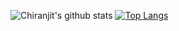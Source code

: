 <!--
**amartadey/amartadey** is a ✨ _special_ ✨ repository because its `README.md` (this file) appears on your GitHub profile.

Here are some ideas to get you started:

- 🔭 I’m currently working on ...
- 🌱 I’m currently learning ...
- 👯 I’m looking to collaborate on ...
- 🤔 I’m looking for help with ...
- 💬 Ask me about ...
- 📫 How to reach me: ...
- 😄 Pronouns: ...
- ⚡ Fun fact: ...
-->

![Chiranjit's github stats](https://github-readme-stats.vercel.app/api?username=chiranjit2020&show_icons=true&theme=radical)
[![Top Langs](https://github-readme-stats.vercel.app/api/top-langs/?username=chiranjit2020)](https://github.com/anuraghazra/github-readme-stats)
